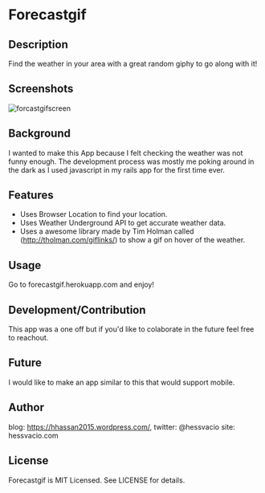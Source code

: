 # Forecastgif

## Description

Find the weather in your area with a great random giphy to go along with it!

## Screenshots

![forcastgifscreen](https://cloud.githubusercontent.com/assets/9095253/17880692/1c7895e0-68cc-11e6-8a07-83569e0f1315.png)

## Background

I wanted to make this App because I felt checking the weather was not funny enough. The development process
was mostly me poking around in the dark as I used javascript in my rails app for the first time ever.

## Features

- Uses Browser Location to find your location.
- Uses Weather Underground API to get accurate weather data.
- Uses a awesome library made by Tim Holman called (http://tholman.com/giflinks/) to show a gif on hover of the weather.

## Usage

Go to forecastgif.herokuapp.com and enjoy!

## Development/Contribution

This app was a one off but if you'd like to colaborate in the future feel free to reachout.

## Future

I would like to make an app similar to this that would support mobile.

## Author

blog: https://hhassan2015.wordpress.com/, 
twitter: @hessvacio
site: hessvacio.com

## License

Forecastgif is MIT Licensed. See LICENSE for details.
